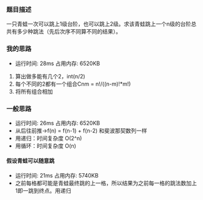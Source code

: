 ### 题目描述
一只青蛙一次可以跳上1级台阶，也可以跳上2级。求该青蛙跳上一个n级的台阶总共有多少种跳法（先后次序不同算不同的结果）。

### 我的思路
* 运行时间: 28ms 占用内存: 6520KB
1. 算出做多能有几个2，int(n/2)
2. 每个不同的2都有一个组合Cnm = n!/((n-m)!*m!)
3. 将所有组合相加

### 一般思路
* 运行时间: 26ms 占用内存: 6520KB
* 从后往前推->f(n) = f(n-1) + f(n-2) 和斐波那契数列一样
* 用递归：时间复杂度 O(2^n)
* 用循环：时间复杂度 O(n)

#### 假设青蛙可以随意跳
* 运行时间: 21ms 占用内存: 5740KB
* 之前每格都可能是青蛙最终跳的上一格，所以结果为之前每一格的跳法数加上1即一跳到终点。用递归

